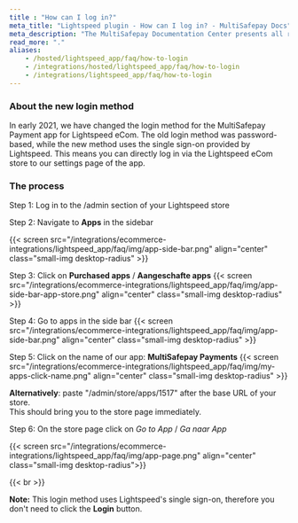 ```yaml
---
title : "How can I log in?"
meta_title: "Lightspeed plugin - How can I log in? - MultiSafepay Docs"
meta_description: "The MultiSafepay Documentation Center presents all relevant information about our Plugins and API. You can also find support pages for payment methods, tools and general questions as well as the contact details of our Support and Integration Teams."
read_more: "."
aliases:
    - /hosted/lightspeed_app/faq/how-to-login
    - /integrations/hosted/lightspeed_app/faq/how-to-login
    - /integrations/lightspeed_app/faq/how-to-login
---
```


### About the new login method

In early 2021, we have changed the login method for the MultiSafepay Payment app for Lightspeed eCom. The old login method was password-based, while the new method uses the single sign-on provided by Lightspeed. This means you can directly log in via the Lightspeed eCom store to our settings page of the app.

### The process

Step 1: Log in to the /admin section of your Lightspeed store

Step 2: Navigate to **Apps** in the sidebar 

{{< screen src="/integrations/ecommerce-integrations/lightspeed_app/faq/img/app-side-bar.png" align="center" class="small-img desktop-radius" >}}

Step 3: Click on **Purchased apps** / **Aangeschafte apps**
{{< screen src="/integrations/ecommerce-integrations/lightspeed_app/faq/img/app-side-bar-app-store.png" align="center" class="small-img desktop-radius" >}}

Step 4: Go to apps in the side bar
{{< screen src="/integrations/ecommerce-integrations/lightspeed_app/faq/img/app-side-bar.png" align="center" class="small-img desktop-radius" >}}

Step 5: Click on the name of our app: **MultiSafepay Payments**
{{< screen src="/integrations/ecommerce-integrations/lightspeed_app/faq/img/my-apps-click-name.png" align="center" class="small-img desktop-radius" >}}

**Alternatively**: paste "/admin/store/apps/1517" after the base URL of your store.  
This should bring you to the store page immediately.

Step 6: On the store page click on _Go to App_ / _Ga naar App_ 

{{< screen src="/integrations/ecommerce-integrations/lightspeed_app/faq/img/app-page.png" align="center" class="small-img desktop-radius">}}

{{< br >}}

**Note:** This login method uses Lightspeed's single sign-on, therefore you don't need to click the **Login** button.
